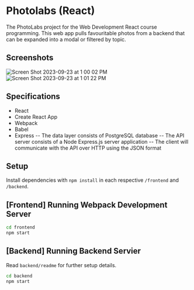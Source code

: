 # Photolabs (React)
The PhotoLabs project for the Web Development React course programming. This web app pulls favouritable photos from a backend that can be expanded into a modal or filtered by topic. 

## Screenshots

![Screen Shot 2023-09-23 at 1 00 02 PM](https://github.com/shanimithani/photolabs-starter/assets/10202231/0dd0c2af-4c47-4fb0-9af5-513129299315)
![Screen Shot 2023-09-23 at 1 01 22 PM](https://github.com/shanimithani/photolabs-starter/assets/10202231/66212708-6092-400b-ac16-71bdf59e7140)

## Specifications

- React
- Create React App
- Webpack
- Babel
- Express
-- The data layer consists of PostgreSQL database
-- The API server consists of a Node Express.js server application
-- The client will communicate with the API over HTTP using the JSON format

## Setup

Install dependencies with `npm install` in each respective `/frontend` and `/backend`.

## [Frontend] Running Webpack Development Server

```sh
cd frontend
npm start
```

## [Backend] Running Backend Servier

Read `backend/readme` for further setup details.

```sh
cd backend
npm start
```
